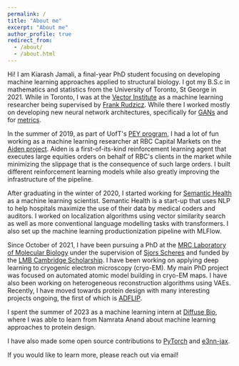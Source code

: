 ```yaml
---
permalink: /
title: "About me"
excerpt: "About me"
author_profile: true
redirect_from: 
  - /about/
  - /about.html
---
```


Hi! I am Kiarash Jamali, a final-year PhD student focusing on developing machine learning approaches applied to structural biology.
I got my B.S.c in mathematics and statistics from the University of Toronto, St George in 2021. 
While in Toronto, I was at the [Vector Institute](https://vectorinstitute.ai/) as a machine learning researcher being supervised by [Frank Rudzicz](http://www.cs.toronto.edu/~frank/). 
While there I worked mostly on developing new neural network architectures, specifically for [GANs](https://arxiv.org/abs/1811.08081) and for [metrics](https://openreview.net/forum?id=HJeiDpVFPr). 

In the summer of 2019, as part of UofT's [PEY program](https://engineeringcareers.utoronto.ca/work-experience-programs/professional-experience-year-co-op-program-pey-co-op/), I had a lot of fun working as a machine learning researcher at RBC Capital Markets on the [Aiden project](https://www.rbccm.com/en/expertise/electronic-trading/aiden/from-the-whiteboard.page). Aiden is a first-of-its-kind reinforcement learning agent that executes large equities orders on behalf of RBC's clients in the market while minimizing the slippage that is the consequence of such large orders. I built different reinforcement learning models while also greatly improving the infrastructure of the pipeline. 

After graduating in the winter of 2020, I started working for [Semantic Health](https://www.semantichealth.ai/) as a machine learning scientist. Semantic Health is a start-up that uses NLP to help hospitals maximize the use of their data by medical coders and auditors. I worked on localization algorithms using vector similarity search as well as more conventional language modelling tasks with transformers. I also set up the machine learning productionization pipeline with MLFlow. 

Since October of 2021, I have been pursuing a PhD at the [MRC Laboratory of Molecular Biology](https://www2.mrc-lmb.cam.ac.uk/) under the supervision of [Sjors Scheres](https://www2.mrc-lmb.cam.ac.uk/group-leaders/n-to-s/sjors-scheres/) and funded by the [LMB Cambridge Scholarship](https://www.cambridgetrust.org/partners/mrc-laboratory-of-molecular-biology-cambridge). I have been working on applying deep learning to cryogenic electron microscopy (cryo-EM). My main PhD project was focused on automated atomic model building in cryo-EM maps. I have also been working on heterogeneous reconstruction algorithms using VAEs. Recently, I have moved towards protein design with many interesting projects ongoing, the first of which is [ADFLIP](https://openreview.net/pdf?id=8tQdwSCJmA).

I spent the summer of 2023 as a machine learning intern at [Diffuse Bio](https://www.diffuse.bio/), where I was able to learn from Namrata Anand about machine learning approaches to protein design. 

I have also made some open source contributions to [PyTorch](https://github.com/pytorch/pytorch) and [e3nn-jax](https://github.com/e3nn/e3nn-jax).

If you would like to learn more, please reach out via email!
